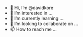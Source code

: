 - 👋 Hi, I’m @davidkore
- 👀 I’m interested in ...
- 🌱 I’m currently learning ...
- 💞️ I’m looking to collaborate on ...
- 📫 How to reach me ...

<!---
davidkore/davidkore is a ✨ special ✨ repository because its `README.md` (this file) appears on your GitHub profile.
You can click the Preview link to take a look at your changesi86i6ui6

